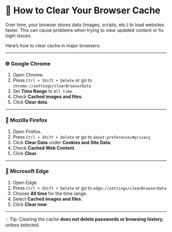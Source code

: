 # 🧹 How to Clear Your Browser Cache

Over time, your browser stores data (images, scripts, etc.) to load websites faster. This can cause problems when trying to view updated content or fix login issues.

Here’s how to clear cache in major browsers:

---

### 🌐 Google Chrome

1. Open Chrome.
2. Press `Ctrl + Shift + Delete` or go to `chrome://settings/clearBrowserData`
3. Set **Time Range** to `All time`.
4. Check **Cached images and files**.
5. Click **Clear data**.

---

### 🦊 Mozilla Firefox

1. Open Firefox.
2. Press `Ctrl + Shift + Delete` or go to `about:preferences#privacy`
3. Click **Clear Data** under **Cookies and Site Data**.
4. Check **Cached Web Content**.
5. Click **Clear**.

---

### 🧿 Microsoft Edge

1. Open Edge.
2. Press `Ctrl + Shift + Delete` or go to `edge://settings/clearBrowserData`
3. Choose **All time** for the time range.
4. Select **Cached images and files**.
5. Click **Clear now**.

---

💡 Tip: Clearing the cache **does not delete passwords or browsing history**, unless selected.
